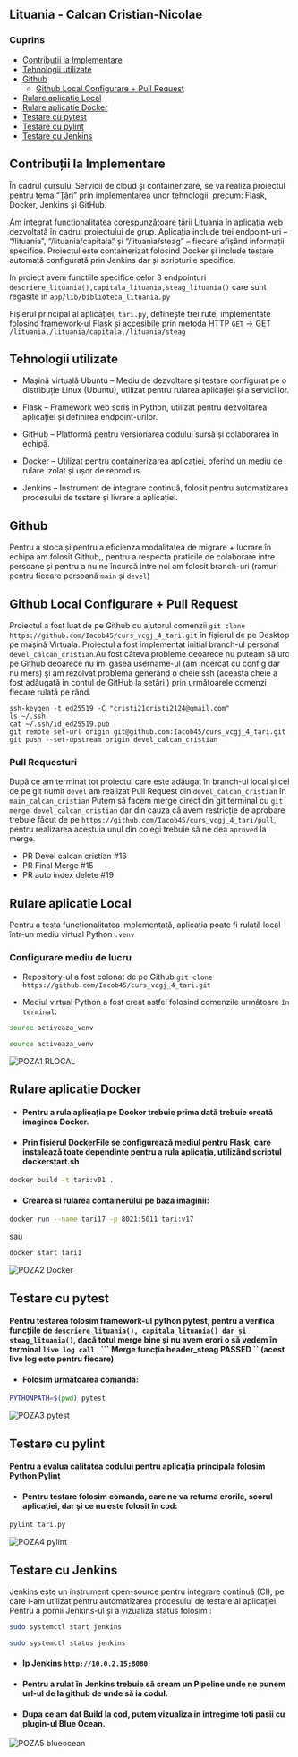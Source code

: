 ## Lituania - Calcan Cristian-Nicolae

### Cuprins
- [Contribuții  la Implementare](#Contribuții-la-Implementare)
- [Tehnologii utilizate](#Tehnologii-utilizate)
- [Github](#github)
  - [Github Local Configurare + Pull Request](#Github-Local-Configurare-Pull-Request)
- [Rulare aplicatie Local](#Rulare-aplicatie-Local)
- [Rulare aplicatie Docker](#Rulare-aplicatie-Docker)
- [Testare cu pytest](#Testare-cu-pytest)
- [Testare cu pylint](#Testare-cu-pylint)
- [Testare cu Jenkins](#Testare-cu-Jenkins)

## Contribuții la Implementare

În cadrul cursului Servicii de cloud şi containerizare, se va realiza proiectul pentru tema “Ţări” prin implementarea unor tehnologii, precum: Flask, Docker, Jenkins şi GitHub.

Am integrat funcționalitatea corespunzătoare țării Lituania în aplicația web dezvoltată în cadrul proiectului de grup. Aplicația include trei endpoint-uri – “/lituania”, “/lituania/capitala” și “/lituania/steag” – fiecare afișând informații specifice. Proiectul este containerizat folosind Docker și include testare automată configurată prin Jenkins dar și scripturile specifice.

In proiect avem functiile specifice celor 3 endpointuri `descriere_lituania(),capitala_lituania,steag_lituania()` care sunt regasite in `app/lib/biblioteca_lituania.py`

Fișierul principal al aplicației, `tari.py`, definește trei rute, implementate folosind framework-ul Flask și accesibile prin metoda HTTP `GET` -> GET `/lituania,/lituania/capitala,/lituania/steag`

## Tehnologii utilizate

- Mașină virtuală Ubuntu – Mediu de dezvoltare și testare configurat pe o distribuție Linux (Ubuntu), utilizat pentru rularea aplicației și a serviciilor.

- Flask – Framework web scris în Python, utilizat pentru dezvoltarea aplicației și definirea endpoint-urilor.

- GitHub – Platformă pentru versionarea codului sursă și colaborarea în echipă.

- Docker – Utilizat pentru containerizarea aplicației, oferind un mediu de rulare izolat și ușor de reprodus.

- Jenkins – Instrument de integrare continuă, folosit pentru automatizarea procesului de testare și livrare a aplicației.

## Github

Pentru a stoca și pentru a eficienza modalitatea de migrare + lucrare în echipa am folosit Github,, pentru a respecta praticile de colaborare intre persoane și pentru a nu ne încurcă intre noi am folosit branch-uri (ramuri pentru fiecare persoană `main` și `devel`)

## Github Local Configurare + Pull Request
Proiectul a fost luat de pe Github cu ajutorul comenzii `git clone https://github.com/Iacob45/curs_vcgj_4_tari.git` în fișierul de pe Desktop pe mașină Virtuala.
Proiectul a fost implementat initial branch-ul personal `devel_calcan_cristian`.Au fost câteva probleme deoarece nu puteam să urc pe Github deoarece nu îmi găsea username-ul (am încercat cu config dar nu mers) și am rezolvat problema generând o cheie ssh (aceasta cheie a fost adăugată în contul de GitHub la setări ) prin următoarele comenzi fiecare rulată pe rând.

```
ssh-keygen -t ed25519 -C "cristi21cristi2124@gmail.com"
ls ~/.ssh
cat ~/.ssh/id_ed25519.pub
git remote set-url origin git@github.com:Iacob45/curs_vcgj_4_tari.git
git push --set-upstream origin devel_calcan_cristian
```

### Pull Requesturi

După ce am terminat tot proiectul care este adăugat în branch-ul local și cel de pe git numit  ``devel``  am realizat Pull Request din ``devel_calcan_cristian`` în ``main_calcan_cristian``
Putem să facem merge direct din git terminal cu ``git merge devel_calcan_cristian`` dar din cauza că avem restricție de aprobare trebuie făcut de pe ``https://github.com/Iacob45/curs_vcgj_4_tari/pull``, pentru realizarea acestuia unul din colegi trebuie să ne dea ``aproved`` la merge.
- PR Devel calcan cristian #16 
- PR Final Merge #15
- PR auto index delete #19


## Rulare aplicatie Local

Pentru a testa funcționalitatea implementată, aplicația poate fi rulată local într-un mediu virtual Python ``.venv``

### Configurare mediu de lucru 
  - Repository-ul a fost colonat de pe Github
     ``` git clone https://github.com/Iacob45/curs_vcgj_4_tari.git ```
    
  -  Mediul virtual Python a fost creat astfel folosind comenzile următoare `în terminal`:

```bash
source activeaza_venv
```
```bash
source activeaza_venv
```
![POZA1 RLOCAL](static/Activeaza_venv.png)


## Rulare aplicatie Docker

- #### Pentru a rula aplicația pe Docker trebuie prima dată trebuie creată imaginea Docker.
- #### Prin fișierul DockerFile se configurează mediul pentru Flask, care instalează toate dependințe pentru a rula aplicația, utilizând scriptul dockerstart.sh
```bash
docker build -t tari:v01 .
```

- ####  Crearea si rularea containerului pe baza imaginii:

```bash
docker run --name tari17 -p 8021:5011 tari:v17
```
sau 
```bash
docker start tari1
```

![POZA2 Docker](static/docker.png)


## Testare cu pytest

#### Pentru testarea folosim framework-ul python **pytest**, pentru a verifica funcțiile de ``descriere_lituania(), capitala_lituania() dar și steag_lituania()``, dacă totul merge bine și nu avem erori o să vedem în terminal ``live log call `` ``` Merge funcția header_steag PASSED `` (acest live log este pentru fiecare)

- #### Folosim următoarea comandă:
```bash
PYTHONPATH=$(pwd) pytest
```
![POZA3 pytest](static/pytest.png)


## Testare cu pylint

#### Pentru a evalua calitatea codului pentru aplicația principala folosim Python Pylint

- #### Pentru testare folosim comanda, care ne va returna erorile, scorul aplicației, dar și ce nu este folosit în cod:
```bash
pylint tari.py
```

![POZA4 pylint](static/pylint.png)


## Testare cu Jenkins 

Jenkins este un instrument open-source pentru integrare continuă (CI), pe care l-am utilizat pentru automatizarea procesului de testare al aplicației.
Pentru a pornii Jenkins-ul și a vizualiza status folosim :
```bash
sudo systemctl start jenkins
```

```bash
sudo systemctl status jenkins
```


- #### Ip Jenkins ``` http://10.0.2.15:8080 ```
- #### Pentru a rulat în Jenkins trebuie să cream un Pipeline unde ne punem url-ul de la github de unde să ia codul.
- #### Dupa ce am dat Build la cod, putem vizualiza in intregime toti pasii cu plugin-ul Blue Ocean.

![POZA5 blueocean](static/blueocean.png)
